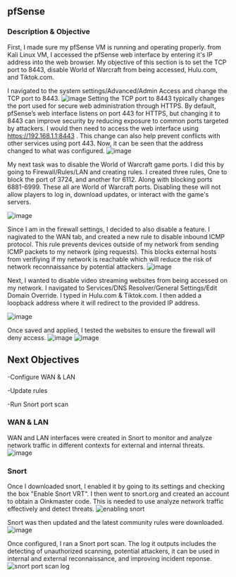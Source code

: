 ## pfSense 
### Description & Objective
First, I made sure my pfSense VM is running and operating properly. from Kali Linux VM, I accessed the pfSense web interface by entering it's IP address into the web browser. My objective of this section is to set the TCP port to 8443, disable World of Warcraft from being accessed, Hulu.com, and Tiktok.com.



I navigated to the system settings/Advanced/Admin Access and change the TCP port to 8443.
![image](https://github.com/user-attachments/assets/a019ff09-087d-46f3-a5de-0392fbec9d53)
Setting the TCP port to 8443 typically changes the port used for secure web administration through HTTPS. By default, pfSense’s web interface listens on port 443 for HTTPS, but changing it to 8443 can improve security by reducing exposure to common ports targeted by attackers. I would then need to access the web interface using  https://192.168.1.1:8443 . This change can also help prevent conflicts with other services using port 443. Now, it can be seen that the address changed to what was configured.
![image](https://github.com/user-attachments/assets/df2885f9-05f7-4221-a776-f01b805d79c3)

My next task was to disable the World of Warcraft game ports. I did this by going to Firewall/Rules/LAN and creating rules. I created three rules, One to block the port of 3724, and another for 6112. Along with blocking ports 6881-6999. These all are World of Warcraft ports. Disabling these will not allow players to log in, download updates, or interact with the game's servers. 

![image](https://github.com/user-attachments/assets/98e1aa86-e521-4001-b390-f479a6e6c4c6)

Since I am in the firewall settings, I decided to also disable a feature. I nagivated to the WAN tab, and created a new rule to disable inbound ICMP protocol. This rule prevents devices outside of my network from sending ICMP packets to my network (ping requests). This blocks external hosts from verifiying if my network is reachable which will reduce the risk of network reconnaissance by potential attackers. 
![image](https://github.com/user-attachments/assets/3d289b7c-75dc-47a1-beaa-7e6583489f88)


Next, I wanted to disable video streaming websites from being accessed on my network. I navigated to Services/DNS Resolver/General Settings/Edit Domain Override. I typed in Hulu.com & Tiktok.com. I then added a loopback address where it will redirect to the provided IP address. 

![image](https://github.com/user-attachments/assets/e3756b3c-462c-4646-99a2-a9b2f47d6512)

Once saved and applied, I tested the websites to ensure the firewall will deny access. 
![image](https://github.com/user-attachments/assets/6faf7ccb-8447-466b-99f3-8d1d99c498aa)
![image](https://github.com/user-attachments/assets/95303874-d0c0-41b5-9796-ef9ce113d2cd)

## Next Objectives

-Configure WAN & LAN 

-Update rules

-Run Snort port scan



### WAN & LAN
WAN and LAN interfaces were created in Snort to monitor and analyze network traffic in different contexts for external and internal threats.
![image](https://github.com/user-attachments/assets/8715bb3b-5976-4cda-9b3f-eb115ad544e9)

### Snort
Once I downloaded snort, I enabled it by going to its settings and checking the box "Enable Snort VRT". I then went to snort.org and created an account to obtain a Oinkmaster code. This is needed to use analyze network traffic effectively and detect threats.
![enabling snort ](https://github.com/user-attachments/assets/4f461bdf-c0ec-4ed3-bc1d-f9136c7fff53)

Snort was then updated and the latest community rules were downloaded.
![image](https://github.com/user-attachments/assets/fe6e38c2-2e43-4464-9d44-d536ad39ca41)


Once configured, I ran a Snort port scan. The log it outputs includes the detecting of unauthorized scanning, potential attackers, it can be used in internal and external reconnaissance, and improving incident reponse.
![snort port scan log](https://github.com/user-attachments/assets/ccf02c81-07f3-49e8-b8b3-751431cd471e)





